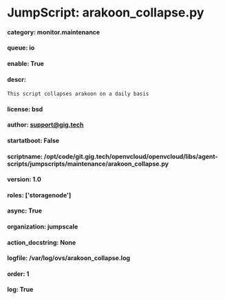 
# JumpScript: arakoon_collapse.py
        
#### category: monitor.maintenance
#### queue: io
#### enable: True
#### descr: 
```
This script collapses arakoon on a daily basis

```
#### license: bsd
#### author: support@gig.tech
#### startatboot: False
#### scriptname: /opt/code/git.gig.tech/openvcloud/openvcloud/libs/agent-scripts/jumpscripts/maintenance/arakoon_collapse.py
#### version: 1.0
#### roles: ['storagenode']
#### async: True
#### organization: jumpscale
#### action_docstring: None
#### logfile: /var/log/ovs/arakoon_collapse.log
#### order: 1
#### log: True